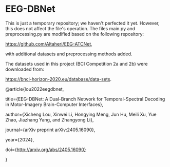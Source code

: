 # EEG-DBNet

This is just a temporary repository; we haven't perfected it yet. However, this does not affect the file's operation. The files main.py and preprocessing.py are modified based on the following repository: 

https://github.com/Altaheri/EEG-ATCNet, 

with additional datasets and preprocessing methods added.

The datasets used in this project (BCI Competition 2a and 2b) were downloaded from: 

https://bnci-horizon-2020.eu/database/data-sets.


@article{lou2022eegdbnet, 

  title={EEG-DBNet: A Dual-Branch Network for Temporal-Spectral Decoding in Motor-Imagery Brain-Computer Interfaces}, 
  
  author={Xicheng Lou, Xinwei Li, Hongying Meng, Jun Hu, Meili Xu, Yue Zhao, Jiazhang Yang, and Zhangyong Li}, 
  
  journal={arXiv preprint arXiv:2405.16090}, 
  
  year={2024},
  
  doi={http://arxiv.org/abs/2405.16090}
  
}
